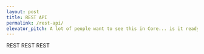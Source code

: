 ```yaml
---
layout: post
title: REST API
permalink: /rest-api/
elevator_pitch: A lot of people want to see this in Core... is it ready?
---
```


REST REST REST